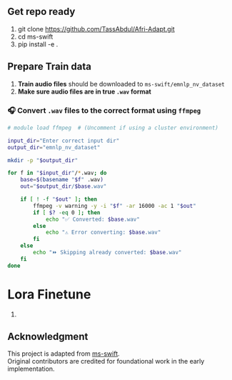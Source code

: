 

## Get repo ready
1. git clone https://github.com/TassAbdul/Afri-Adapt.git
2. cd ms-swift
3. pip install -e .

## Prepare Train data

1. **Train audio files** should be downloaded to `ms-swift/emnlp_nv_dataset`
2. **Make sure audio files are in true `.wav` format**

### 🎧 Convert `.wav` files to the correct format using `ffmpeg`

```bash
# module load ffmpeg  # (Uncomment if using a cluster environment)

input_dir="Enter correct input dir"
output_dir="emnlp_nv_dataset"

mkdir -p "$output_dir"

for f in "$input_dir"/*.wav; do
    base=$(basename "$f" .wav)
    out="$output_dir/$base.wav"

    if [ ! -f "$out" ]; then
        ffmpeg -v warning -y -i "$f" -ar 16000 -ac 1 "$out"
        if [ $? -eq 0 ]; then
            echo "✅ Converted: $base.wav"
        else
            echo "⚠️ Error converting: $base.wav"
        fi
    else
        echo "⏩ Skipping already converted: $base.wav"
    fi
done
```
# Lora Finetune
1. 


## Acknowledgment
This project is adapted from [ms-swift](https://github.com/modelscope/ms-swift).  
Original contributors are credited for foundational work in the early implementation.
